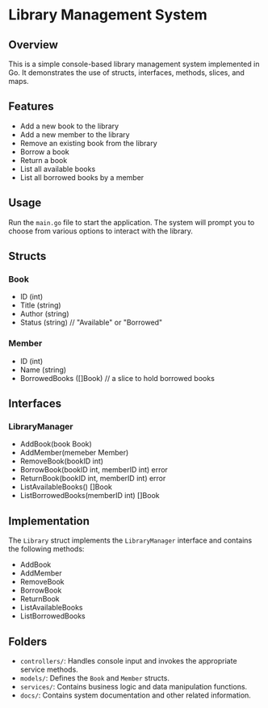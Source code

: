 # Library Management System

## Overview
This is a simple console-based library management system implemented in Go. It demonstrates the use of structs, interfaces, methods, slices, and maps.

## Features
- Add a new book to the library
- Add a new member to the library
- Remove an existing book from the library
- Borrow a book
- Return a book
- List all available books
- List all borrowed books by a member

## Usage
Run the `main.go` file to start the application. The system will prompt you to choose from various options to interact with the library.

## Structs
### Book
- ID (int)
- Title (string)
- Author (string)
- Status (string) // "Available" or "Borrowed"

### Member
- ID (int)
- Name (string)
- BorrowedBooks ([]Book) // a slice to hold borrowed books

## Interfaces
### LibraryManager
- AddBook(book Book)
- AddMember(memeber Member)
- RemoveBook(bookID int)
- BorrowBook(bookID int, memberID int) error
- ReturnBook(bookID int, memberID int) error
- ListAvailableBooks() []Book
- ListBorrowedBooks(memberID int) []Book

## Implementation
The `Library` struct implements the `LibraryManager` interface and contains the following methods:
- AddBook
- AddMember
- RemoveBook
- BorrowBook
- ReturnBook
- ListAvailableBooks
- ListBorrowedBooks

## Folders
- `controllers/`: Handles console input and invokes the appropriate service methods.
- `models/`: Defines the `Book` and `Member` structs.
- `services/`: Contains business logic and data manipulation functions.
- `docs/`: Contains system documentation and other related information.
